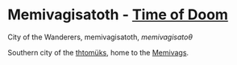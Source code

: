 
# Memivagisatoth - [Time of Doom](<../History of Kisa.md#3-time-of-doom>)

City of the Wanderers, memivagisatoth, *memivagisatoθ*  

Southern city of the [thtomüks](../Natural%20Science/Unique%20Species/thtomük.md), home to the [Memivags](<../Society/Factions During the Time of Doom.md#23-the-memivags>).